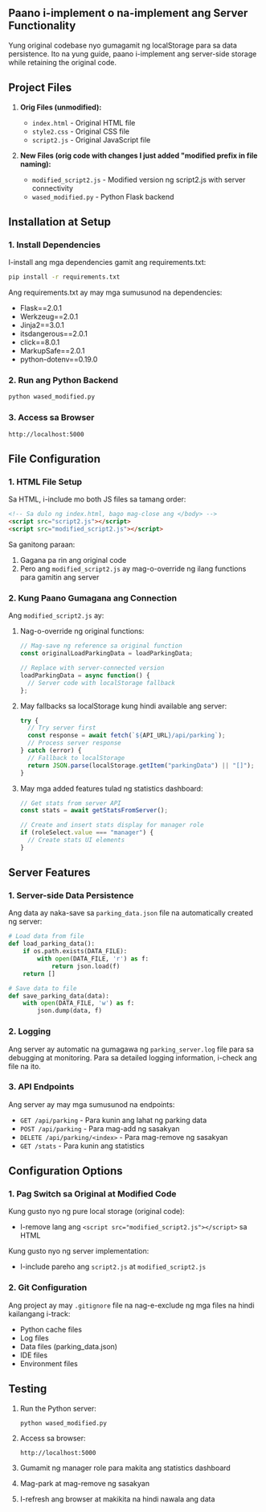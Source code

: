 
## Paano i-implement o na-implement ang Server Functionality

Yung original codebase nyo gumagamit ng localStorage para sa data persistence.
Ito na yung guide, paano i-implement ang server-side storage while retaining the original code.

## Project Files

1. **Orig Files (unmodified):**
   - `index.html` - Original HTML file
   - `style2.css` - Original CSS file
   - `script2.js` - Original JavaScript file

2. **New Files (orig code with changes I just added "modified prefix in file naming):** 
   - `modified_script2.js` - Modified version ng script2.js with server connectivity
   - `wased_modified.py` - Python Flask backend

## Installation at Setup

### 1. Install Dependencies

I-install ang mga dependencies gamit ang requirements.txt:

```bash
pip install -r requirements.txt
```

Ang requirements.txt ay may mga sumusunod na dependencies:
- Flask==2.0.1
- Werkzeug==2.0.1
- Jinja2==3.0.1
- itsdangerous==2.0.1
- click==8.0.1
- MarkupSafe==2.0.1
- python-dotenv==0.19.0

### 2. Run ang Python Backend

```bash
python wased_modified.py
```

### 3. Access sa Browser

```
http://localhost:5000
```

## File Configuration

### 1. HTML File Setup

Sa HTML, i-include mo both JS files sa tamang order:

```html
<!-- Sa dulo ng index.html, bago mag-close ang </body> -->
<script src="script2.js"></script>
<script src="modified_script2.js"></script>
```

Sa ganitong paraan:
1. Gagana pa rin ang original code
2. Pero ang `modified_script2.js` ay mag-o-override ng ilang functions para gamitin ang server

### 2. Kung Paano Gumagana ang Connection

Ang `modified_script2.js` ay:

1. Nag-o-override ng original functions:
   ```javascript
   // Mag-save ng reference sa original function
   const originalLoadParkingData = loadParkingData;
   
   // Replace with server-connected version
   loadParkingData = async function() {
     // Server code with localStorage fallback
   };
   ```

2. May fallbacks sa localStorage kung hindi available ang server:
   ```javascript
   try {
     // Try server first
     const response = await fetch(`${API_URL}/api/parking`);
     // Process server response
   } catch (error) {
     // Fallback to localStorage
     return JSON.parse(localStorage.getItem("parkingData") || "[]");
   }
   ```

3. May mga added features tulad ng statistics dashboard:
   ```javascript
   // Get stats from server API
   const stats = await getStatsFromServer();
   
   // Create and insert stats display for manager role
   if (roleSelect.value === "manager") {
     // Create stats UI elements
   }
   ```

## Server Features

### 1. Server-side Data Persistence

Ang data ay naka-save sa `parking_data.json` file na automatically created ng server:

```python
# Load data from file
def load_parking_data():
    if os.path.exists(DATA_FILE):
        with open(DATA_FILE, 'r') as f:
            return json.load(f)
    return []

# Save data to file
def save_parking_data(data):
    with open(DATA_FILE, 'w') as f:
        json.dump(data, f)
```

### 2. Logging

Ang server ay automatic na gumagawa ng `parking_server.log` file para sa debugging at monitoring. Para sa detailed logging information, i-check ang file na ito.

### 3. API Endpoints

Ang server ay may mga sumusunod na endpoints:
- `GET /api/parking` - Para kunin ang lahat ng parking data
- `POST /api/parking` - Para mag-add ng sasakyan
- `DELETE /api/parking/<index>` - Para mag-remove ng sasakyan
- `GET /stats` - Para kunin ang statistics

## Configuration Options

### 1. Pag Switch sa Original at Modified Code

Kung gusto nyo ng pure local storage (original code):
- I-remove lang ang `<script src="modified_script2.js"></script>` sa HTML

Kung gusto nyo ng server implementation:
- I-include pareho ang `script2.js` at `modified_script2.js`

### 2. Git Configuration

Ang project ay may `.gitignore` file na nag-e-exclude ng mga files na hindi kailangang i-track:
- Python cache files
- Log files
- Data files (parking_data.json)
- IDE files
- Environment files

## Testing

1. Run the Python server:
   ```bash
   python wased_modified.py
   ```

2. Access sa browser:
   ```
   http://localhost:5000
   ```

3. Gumamit ng manager role para makita ang statistics dashboard
4. Mag-park at mag-remove ng sasakyan
5. I-refresh ang browser at makikita na hindi nawala ang data

